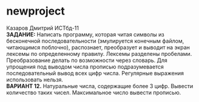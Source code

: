 # newproject
Казаров Дмитрий ИСТбд-11 <br>
**ЗАДАНИЕ:** Написать программу, которая читая символы из бесконечной последовательности (эмулируется конечным файлом, читающимся поблочно), распознает, преобразует и выводит на экран лексемы по определенному правилу. Лексемы разделены пробелами. Преобразование делать по возможности через словарь. Для упрощения под выводом числа прописью подразумевается последовательный вывод всех цифр числа. Регулярные выражения использовать нельзя. <br>
**ВАРИАНТ 12.** Натуральные числа, содержащие более 3 цифр. Вывести количество таких чисел. Максимальное число вывести прописью.
